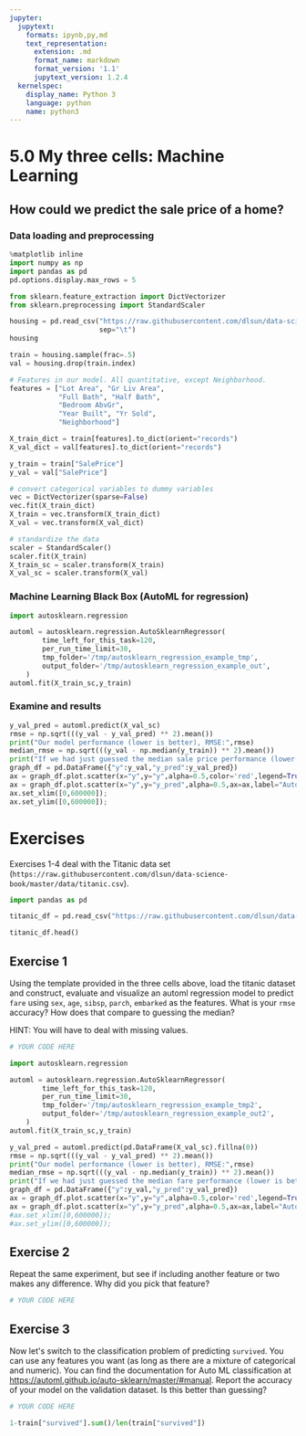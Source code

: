 ```yaml
---
jupyter:
  jupytext:
    formats: ipynb,py,md
    text_representation:
      extension: .md
      format_name: markdown
      format_version: '1.1'
      jupytext_version: 1.2.4
  kernelspec:
    display_name: Python 3
    language: python
    name: python3
---
```


# 5.0 My three cells: Machine Learning

## How could we predict the sale price of a home?


### Data loading and preprocessing

```python
%matplotlib inline
import numpy as np
import pandas as pd
pd.options.display.max_rows = 5

from sklearn.feature_extraction import DictVectorizer
from sklearn.preprocessing import StandardScaler

housing = pd.read_csv("https://raw.githubusercontent.com/dlsun/data-science-book/master/data/AmesHousing.txt",
                      sep="\t")
housing

train = housing.sample(frac=.5)
val = housing.drop(train.index)

# Features in our model. All quantitative, except Neighborhood.
features = ["Lot Area", "Gr Liv Area",
            "Full Bath", "Half Bath",
            "Bedroom AbvGr", 
            "Year Built", "Yr Sold",
            "Neighborhood"]

X_train_dict = train[features].to_dict(orient="records")
X_val_dict = val[features].to_dict(orient="records")

y_train = train["SalePrice"]
y_val = val["SalePrice"]

# convert categorical variables to dummy variables
vec = DictVectorizer(sparse=False)
vec.fit(X_train_dict)
X_train = vec.transform(X_train_dict)
X_val = vec.transform(X_val_dict)

# standardize the data
scaler = StandardScaler()
scaler.fit(X_train)
X_train_sc = scaler.transform(X_train)
X_val_sc = scaler.transform(X_val)
```

### Machine Learning Black Box (AutoML for regression)

```python
import autosklearn.regression

automl = autosklearn.regression.AutoSklearnRegressor(
        time_left_for_this_task=120,
        per_run_time_limit=30,
        tmp_folder='/tmp/autosklearn_regression_example_tmp',
        output_folder='/tmp/autosklearn_regression_example_out',
    )
automl.fit(X_train_sc,y_train)
```

### Examine and results

```python
y_val_pred = automl.predict(X_val_sc)
rmse = np.sqrt(((y_val - y_val_pred) ** 2).mean())
print("Our model performance (lower is better), RMSE:",rmse)
median_rmse = np.sqrt(((y_val - np.median(y_train)) ** 2).mean())
print("If we had just guessed the median sale price performance (lower is better), Median-RMSE:",median_rmse)
graph_df = pd.DataFrame({"y":y_val,"y_pred":y_val_pred})
ax = graph_df.plot.scatter(x="y",y="y",alpha=0.5,color='red',legend=True)
ax = graph_df.plot.scatter(x="y",y="y_pred",alpha=0.5,ax=ax,label="Auto ML")
ax.set_xlim([0,600000]);
ax.set_ylim([0,600000]);
```

# Exercises

Exercises 1-4 deal with the Titanic data set (`https://raw.githubusercontent.com/dlsun/data-science-book/master/data/titanic.csv`).

```python
import pandas as pd

titanic_df = pd.read_csv("https://raw.githubusercontent.com/dlsun/data-science-book/master/data/titanic.csv")

titanic_df.head()
```

## Exercise 1
Using the template provided in the three cells above, load the titanic dataset and construct, evaluate and visualize an automl regression model to predict ``fare`` using ``sex``, ``age``, ``sibsp``, ``parch``, ``embarked`` as the features. What is your `rmse` accuracy? How does that compare to guessing the median?

HINT: You will have to deal with missing values.

```python
# YOUR CODE HERE
```

```python
import autosklearn.regression

automl = autosklearn.regression.AutoSklearnRegressor(
        time_left_for_this_task=120,
        per_run_time_limit=30,
        tmp_folder='/tmp/autosklearn_regression_example_tmp2',
        output_folder='/tmp/autosklearn_regression_example_out2',
    )
automl.fit(X_train_sc,y_train)
```

```python
y_val_pred = automl.predict(pd.DataFrame(X_val_sc).fillna(0))
rmse = np.sqrt(((y_val - y_val_pred) ** 2).mean())
print("Our model performance (lower is better), RMSE:",rmse)
median_rmse = np.sqrt(((y_val - np.median(y_train)) ** 2).mean())
print("If we had just guessed the median fare performance (lower is better), Median-RMSE:",median_rmse)
graph_df = pd.DataFrame({"y":y_val,"y_pred":y_val_pred})
ax = graph_df.plot.scatter(x="y",y="y",alpha=0.5,color='red',legend=True)
ax = graph_df.plot.scatter(x="y",y="y_pred",alpha=0.5,ax=ax,label="Auto ML")
#ax.set_xlim([0,600000]);
#ax.set_ylim([0,600000]);
```

## Exercise 2
Repeat the same experiment, but see if including another feature or two makes any difference. Why did you pick that feature?

```python
# YOUR CODE HERE
```

## Exercise 3
Now let's switch to the classification problem of predicting ``survived``. You can use any features you want (as long as there are a mixture of categorical and numeric). You can find the documentation for Auto ML classification at https://automl.github.io/auto-sklearn/master/#manual. Report the accuracy of your model on the validation dataset. Is this better than guessing?

```python
# YOUR CODE HERE
```
```python
1-train["survived"].sum()/len(train["survived"])
```


```python

```

